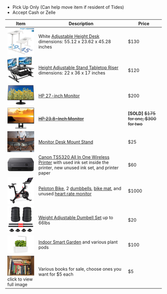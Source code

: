 - Pick Up Only (Can help move item if resident of Tides)
- Accept Cash or Zelle

| Item | Description | Price |
| ---- | ----------- | ----- |
| <img src="./img/desk.png" alt="Standing Desk" width="200"> | White [Adjustable Height Desk](https://www.amazon.com/gp/product/B0796L86ND/ref=ppx_yo_dt_b_search_asin_title?ie=UTF8&psc=1) <br> dimensions: 55.12 x 23.62 x 45.28 inches | $130 |
| <img src="./img/riser.png" alt="Tabletop Riser" width="200"> | [Height Adjustable Stand Tabletop Riser](https://www.amazon.com/gp/product/B0784HWPN6/ref=ppx_yo_dt_b_search_asin_title?ie=UTF8&th=1) <br> dimensions: 22 x 36 x 17 inches | $120 |
| <img src="./img/monitor-27.png" alt="Monitor 27" width="200"> | [HP 27-inch Monitor](https://www.amazon.com/gp/product/B07CZKTN19/ref=ppx_yo_dt_b_search_asin_title?ie=UTF8&psc=1) | $200 |
| <img src="./img/monitor-24.png" alt="Monitor 24" width="200"> | ~~[HP 23.8-Inch Monitor](https://www.amazon.com/gp/product/B072M34RQC/ref=ppx_yo_dt_b_search_asin_title?ie=UTF8&psc=1)~~ | **[SOLD]** ~~$175 for one, $300 for two~~ |
| <img src="./img/mount.png" alt="Desk Mount Stand" width="200"> | [Monitor Desk Mount Stand](https://www.amazon.com/gp/product/B009S750LA/ref=ppx_yo_dt_b_search_asin_title?ie=UTF8&psc=1) | $25 |
| <img src="./img/printer.png" alt="Printer" width="200"> | [Canon TS5320 All In One Wireless Printer](https://www.amazon.com/gp/product/B07WL4JNH7/ref=ppx_od_dt_b_asin_title_s00?ie=UTF8&psc=1) with used ink set inside the printer, new unused ink set, and printer paper | $60 |
| <img src="./img/peloton.png" alt="Peloton" width="200"> | [Peloton Bike](https://www.onepeloton.com/shop/bike/bike-package), 2 [dumbbells](https://www.onepeloton.com/shop/accessories/peloton-weights), [bike mat](https://www.onepeloton.com/shop/accessories/bike-mat-v2), and unused [heart rate monitor](https://www.onepeloton.com/shop/accessories/pl-hr-c-01) | $1000 |
| <img src="./img/dumbbell.png" alt="Dumbbell Set" width="200"> | [Weight Adjustable Dumbell Set](https://www.walmart.com/ip/Weight-Dumbbell-Set-Adjustable-Gym-Barbell-Plates-Body-Workout-Unfilled/898271553) up to 66lbs | $20 |
| <img src="./img/garden.png" alt="Smart Garden" width="200"> | [Indoor Smart Garden](https://www.clickandgrow.com/products/the-smart-garden-3) and various plant pods | $100 |
| <a href="https://github.com/tidesmoving/items_for_sale/blob/gh-pages/img/books-1.png?raw=true"><img src="./img/books-1.png" alt="Books" width="200"></a> <br> click to view full image | Various books for sale, choose ones you want for $5 each | $5 |


<!-- | <img src="./img/chair.png" alt="Recliner Chair" width="200"> | Black [Recliner Chair](https://www.amazon.com/gp/product/B07JHSGYYH/ref=ppx_yo_dt_b_search_asin_title?ie=UTF8&psc=1) <br> dimensions: 30.7 x 24.6 x 18.3 inches <br><br> Chair has the ability to run 4 programs for massaging back, lumbar, thighs and legs. However, both chairs are missing power cords and one is missing the remote control | $100 for one, $180 for two | -->
<!-- | <img src="./img/cart.png" alt="Shopping Cart" width="200"> | [Shopping Cart](https://www.amazon.com/gp/product/B01K07MF8C/ref=ppx_yo_dt_b_asin_title_o05_s00?ie=UTF8&psc=1) capacity up to 200lbs | $40 | -->
<!-- | <img src="./img/mat.png" alt="Exercise Mat" width="200"> | Purple [Thick Tri-Fold Exercise Mat](https://www.amazon.com/gp/product/B07D3NZHV4/ref=ppx_yo_dt_b_search_asin_title?ie=UTF8&psc=1) | $20 | -->

